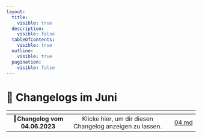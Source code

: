 ```yaml
---
layout:
  title:
    visible: true
  description:
    visible: false
  tableOfContents:
    visible: true
  outline:
    visible: true
  pagination:
    visible: false
---
```


# 📅 Changelogs im Juni



<table data-card-size="large" data-view="cards"><thead><tr><th align="center"></th><th align="center"></th><th></th><th data-hidden data-card-target data-type="content-ref"></th></tr></thead><tbody><tr><td align="center">📝<strong>Changelog vom 04.06.2023</strong></td><td align="center">Klicke hier, um dir diesen Changelog anzeigen zu lassen.</td><td></td><td><a href="04.md">04.md</a></td></tr></tbody></table>
